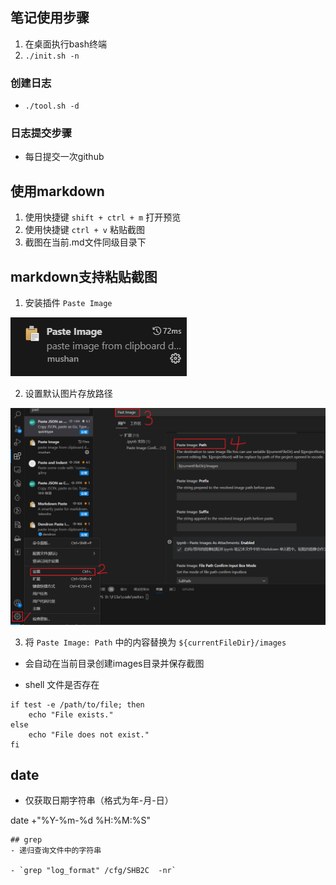 ## 笔记使用步骤
1. 在桌面执行bash终端
2. `./init.sh -n`

### 创建日志
- `./tool.sh -d`

### 日志提交步骤
- 每日提交一次github

## 使用markdown
1. 使用快捷键 `shift + ctrl + m` 打开预览
2. 使用快捷键 `ctrl + v` 粘贴截图
3. 截图在当前.md文件同级目录下

## markdown支持粘贴截图
1. 安装插件 `Paste Image`

![](./images/2023-09-20-20-06-49.png)

2. 设置默认图片存放路径

![](images/2023-09-20-20-13-16.png)

3. 将 `Paste Image: Path` 中的内容替换为 `${currentFileDir}/images`
- 会自动在当前目录创建images目录并保存截图

- shell 文件是否存在

```
if test -e /path/to/file; then
    echo "File exists."
else
    echo "File does not exist."
fi
```

## date

- 仅获取日期字符串（格式为年-月-日）


date +"%Y-%m-%d %H:%M:%S"
```
## grep
- 递归查询文件中的字符串

- `grep "log_format" /cfg/SHB2C  -nr`
